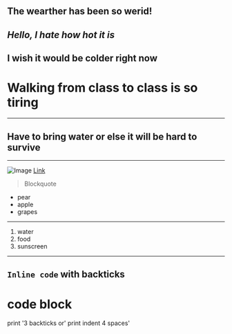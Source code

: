The wearther has been so werid!
---
*Hello, I hate how hot it is*
---
**I wish it would be colder right now**
---
# Walking from class to class is so tiring
---
## Have to bring water or else it will be hard to survive
---
![Image](http://url/a.png)
[Link](http://a.com)
>Blockquote
- pear 
- apple
- grapes
---
1. water 
2. food
3. sunscreen 
---
`Inline code` with backticks
---
# code block
print '3 backticks or'
print indent 4 spaces'
